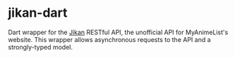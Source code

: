 # jikan-dart

Dart wrapper for the [Jikan](https://jikan.moe) RESTful API, the unofficial API for MyAnimeList's website.
This wrapper allows asynchronous requests to the API and a strongly-typed model.
